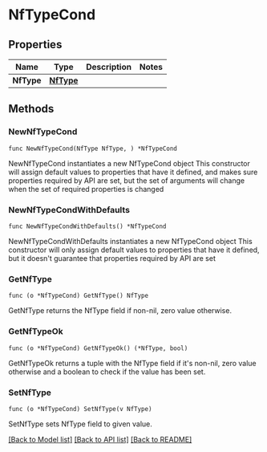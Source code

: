 # NfTypeCond

## Properties

Name | Type | Description | Notes
------------ | ------------- | ------------- | -------------
**NfType** | [**NfType**](NfType.md) |  | 

## Methods

### NewNfTypeCond

`func NewNfTypeCond(NfType NfType, ) *NfTypeCond`

NewNfTypeCond instantiates a new NfTypeCond object
This constructor will assign default values to properties that have it defined,
and makes sure properties required by API are set, but the set of arguments
will change when the set of required properties is changed

### NewNfTypeCondWithDefaults

`func NewNfTypeCondWithDefaults() *NfTypeCond`

NewNfTypeCondWithDefaults instantiates a new NfTypeCond object
This constructor will only assign default values to properties that have it defined,
but it doesn't guarantee that properties required by API are set

### GetNfType

`func (o *NfTypeCond) GetNfType() NfType`

GetNfType returns the NfType field if non-nil, zero value otherwise.

### GetNfTypeOk

`func (o *NfTypeCond) GetNfTypeOk() (*NfType, bool)`

GetNfTypeOk returns a tuple with the NfType field if it's non-nil, zero value otherwise
and a boolean to check if the value has been set.

### SetNfType

`func (o *NfTypeCond) SetNfType(v NfType)`

SetNfType sets NfType field to given value.



[[Back to Model list]](../README.md#documentation-for-models) [[Back to API list]](../README.md#documentation-for-api-endpoints) [[Back to README]](../README.md)


